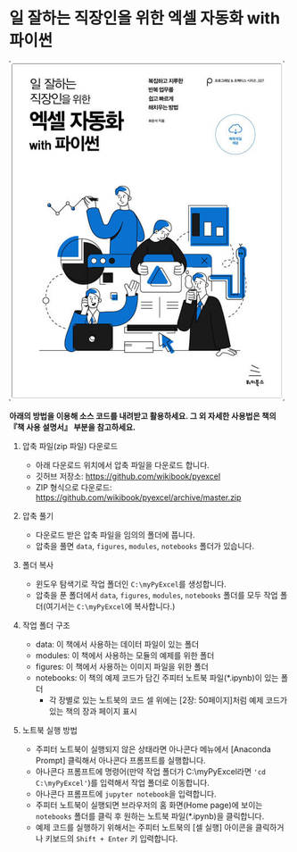 # 일 잘하는 직장인을 위한 엑셀 자동화 with 파이썬

![book_cover_image](/book_cover_image.png)

**아래의 방법을 이용해 소스 코드를 내려받고 활용하세요. 그 외 자세한 사용법은 책의 『책 사용 설명서』 부분을 참고하세요.**

1. 압축 파일(zip 파일) 다운로드
    - 아래 다운로드 위치에서 압축 파일을 다운로드 합니다.
    - 깃허브 저장소: https://github.com/wikibook/pyexcel
    - ZIP 형식으로 다운로드: https://github.com/wikibook/pyexcel/archive/master.zip

2. 압축 풀기
    - 다운로드 받은 압축 파일을 임의의 폴더에 풉니다.
    - 압축을 풀면 `data`, `figures`, `modules`, `notebooks` 폴더가 있습니다.

3. 폴더 복사
    - 윈도우 탐색기로 작업 폴더인 `C:\myPyExcel`를 생성합니다.
    - 압축을 푼 폴더에서 `data`, `figures`, `modules`, `notebooks` 폴더를 모두 작업 폴더(여기서는 `C:\myPyExcel`에 복사합니다.)

4. 작업 폴더 구조
    - data: 이 책에서 사용하는 데이터 파일이 있는 폴더
    - modules: 이 책에서 사용하는 모듈의 예제를 위한 폴더
	- figures: 이 책에서 사용하는 이미지 파일을 위한 폴더
	- notebooks: 이 책의 예제 코드가 담긴 주피터 노트북 파일(\*.ipynb)이 있는 폴더
	   - 각 장별로 있는 노트북의 코드 셀 위에는 [2장: 50페이지]처럼 예제 코드가 있는 책의 장과 페이지 표시

5. 노트북 실행 방법
    - 주피터 노트북이 실행되지 않은 상태라면 아나콘다 메뉴에서 [Anaconda Prompt] 클릭해서 아나콘다 프롬프트를 실행합니다.
    - 아나콘다 프롬프트에 명령어(만약 작업 폴더가 C:\myPyExcel라면 `'cd C:\myPyExcel'`)를 입력해서 작업 폴더로 이동합니다.
    - 아나콘다 프롬프트에 `jupyter notebook`을 입력합니다.
    - 주피터 노트북이 실행되면 브라우저의 홈 화면(Home page)에 보이는 `notebooks` 폴더를 클릭 후 원하는 노트북 파일(\*.ipynb)을 클릭합니다.
    - 예제 코드를 실행하기 위해서는 주피터 노트북의 [셀 실행] 아이콘을 클릭하거나 키보드의 `Shift + Enter` 키 입력합니다. 

